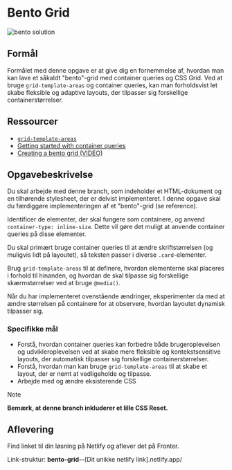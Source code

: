 # **Bento Grid**

![bento solution](./assets/bento.gif)

## Formål

Formålet med denne opgave er at give dig en fornemmelse af, hvordan man kan lave et såkaldt "bento"-grid med container queries og CSS Grid. Ved at bruge `grid-template-areas` og container queries, kan man forholdsvist let skabe fleksible og adaptive layouts, der tilpasser sig forskellige containerstørrelser.

## Ressourcer

- [`grid-template-areas`](https://developer.mozilla.org/en-US/docs/Web/CSS/grid-template-areas)
- [Getting started with container queries](https://developer.mozilla.org/en-US/blog/getting-started-with-css-container-queries/)
- [Creating a bento grid (VIDEO)](https://frontendmasters.com/courses/pro-css/creating-a-bento-grid/)

## Opgavebeskrivelse

Du skal arbejde med denne branch, som indeholder et HTML-dokument og en tilhørende stylesheet, der er delvist implementeret. I denne opgave skal du færdiggøre implementeringen af et "bento"-grid (se reference).

Identificer de elementer, der skal fungere som containere, og anvend `container-type: inline-size`. Dette vil gøre det muligt at anvende container queries på disse elementer.

Du skal primært bruge container queries til at ændre skriftstørrelsen (og muligvis lidt på layoutet), så teksten passer i diverse `.card`-elementer.

Brug `grid-template-areas` til at definere, hvordan elementerne skal placeres i forhold til hinanden, og hvordan de skal tilpasse sig forskellige skærmstørrelser ved at bruge `@media()`.

Når du har implementeret ovenstående ændringer, eksperimenter da med at ændre størrelsen på containere for at observere, hvordan layoutet dynamisk tilpasser sig.

### Specifikke mål

- Forstå, hvordan container queries kan forbedre både brugeroplevelsen og udvikleroplevelsen ved at skabe mere fleksible og kontekstsensitive layouts, der automatisk tilpasser sig forskellige containerstørrelser.
- Forstå, hvordan man kan bruge `grid-template-areas` til at skabe et layout, der er nemt at vedligeholde og tilpasse.
- Arbejde med og ændre eksisterende CSS

> [!NOTE]  
> **Bemærk, at denne branch inkluderer et lille CSS Reset.**

## Aflevering

Find linket til din løsning på Netlify og aflever det på Fronter.

Link-struktur: **bento-grid--**[Dit unikke netlify link].netlify.app/

